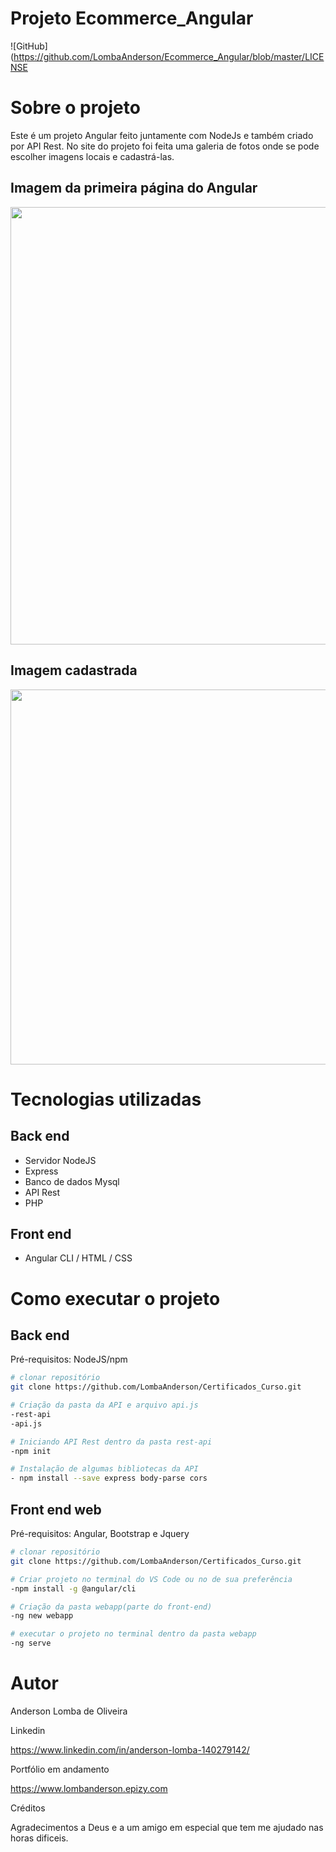 # Projeto Ecommerce_Angular
![GitHub](https://github.com/LombaAnderson/Ecommerce_Angular/blob/master/LICENSE

# Sobre o projeto

Este é um projeto Angular feito juntamente com NodeJs e também criado por API Rest. No site do projeto foi feita uma galeria de fotos onde se pode escolher imagens locais e cadastrá-las.   

## Imagem da primeira página do Angular 

<div align="center">
<img src="https://user-images.githubusercontent.com/60937513/140497923-bd3be2d3-c805-4825-8b37-ece4bf089e57.png" width="700px" />
</div>

## Imagem cadastrada

<div align="center">
<img src="https://user-images.githubusercontent.com/60937513/140500982-19dc3fd0-3ca1-4962-9e8b-670dd5e9e91d.png" width="600px" />
</div>

# Tecnologias utilizadas
## Back end
- Servidor NodeJS
- Express
- Banco de dados Mysql
- API Rest
- PHP

## Front end
- Angular CLI / HTML / CSS  

# Como executar o projeto

## Back end
Pré-requisitos: NodeJS/npm

```bash
# clonar repositório
git clone https://github.com/LombaAnderson/Certificados_Curso.git

# Criação da pasta da API e arquivo api.js
-rest-api
-api.js

# Iniciando API Rest dentro da pasta rest-api
-npm init

# Instalação de algumas bibliotecas da API
- npm install --save express body-parse cors

```

## Front end web
Pré-requisitos: Angular, Bootstrap e Jquery

```bash
# clonar repositório
git clone https://github.com/LombaAnderson/Certificados_Curso.git

# Criar projeto no terminal do VS Code ou no de sua preferência
-npm install -g @angular/cli

# Criação da pasta webapp(parte do front-end)
-ng new webapp

# executar o projeto no terminal dentro da pasta webapp
-ng serve

```

# Autor

Anderson Lomba de Oliveira

Linkedin

https://www.linkedin.com/in/anderson-lomba-140279142/

Portfólio em andamento

https://www.lombanderson.epizy.com

Créditos

Agradecimentos a Deus e a um amigo em especial que tem me ajudado nas horas dificeis. 
